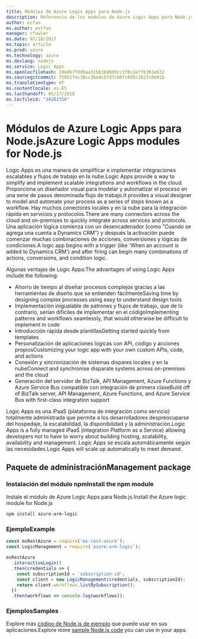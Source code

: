 ```yaml
---
title: Módulos de Azure Logic Apps para Node.js
description: Referencia de los módulos de Azure Logic Apps para Node.js
author: ecfan
ms.author: estfan
manager: cfowler
ms.date: 07/18/2017
ms.topic: article
ms.prod: azure
ms.technology: azure
ms.devlang: nodejs
ms.service: Logic Apps
ms.openlocfilehash: 2de867fdd0aa31b63b9680cc3f0c2e7f6301e632
ms.sourcegitcommit: 75051fec38cc3be4cb7d7cb6fc695c162fc0e91b
ms.translationtype: HT
ms.contentlocale: es-ES
ms.lasthandoff: 05/17/2018
ms.locfileid: "34261556"
---
```

# <a name="azure-logic-apps-modules-for-nodejs"></a><span data-ttu-id="d82a2-103">Módulos de Azure Logic Apps para Node.js</span><span class="sxs-lookup"><span data-stu-id="d82a2-103">Azure Logic Apps modules for Node.js</span></span>

<span data-ttu-id="d82a2-104">Logic Apps es una manera de simplificar e implementar integraciones escalables y flujos de trabajo en la nube.</span><span class="sxs-lookup"><span data-stu-id="d82a2-104">Logic Apps provide a way to simplify and implement scalable integrations and workflows in the cloud.</span></span> <span data-ttu-id="d82a2-105">Proporciona un diseñador visual para modelar y automatizar el proceso en una serie de pasos denominada flujo de trabajo.</span><span class="sxs-lookup"><span data-stu-id="d82a2-105">It provides a visual designer to model and automate your process as a series of steps known as a workflow.</span></span> <span data-ttu-id="d82a2-106">Hay muchos conectores locales y en la nube para la integración rápida en servicios y protocolos.</span><span class="sxs-lookup"><span data-stu-id="d82a2-106">There are many connectors across the cloud and on-premises to quickly integrate across services and protocols.</span></span> <span data-ttu-id="d82a2-107">Una aplicación lógica comienza con un desencadenador (como "Cuando se agrega una cuenta a Dynamics CRM") y después la activación puede comenzar muchas combinaciones de acciones, conversiones y lógicas de condiciones.</span><span class="sxs-lookup"><span data-stu-id="d82a2-107">A logic app begins with a trigger (like 'When an account is added to Dynamics CRM') and after firing can begin many combinations of actions, conversions, and condition logic.</span></span>

<span data-ttu-id="d82a2-108">Algunas ventajas de Logic Apps:</span><span class="sxs-lookup"><span data-stu-id="d82a2-108">The advantages of using Logic Apps include the following:</span></span>
- <span data-ttu-id="d82a2-109">Ahorro de tiempo al diseñar procesos complejos gracias a las herramientas de diseño que se entienden fácilmente</span><span class="sxs-lookup"><span data-stu-id="d82a2-109">Saving time by designing complex processes using easy to understand design tools</span></span>
- <span data-ttu-id="d82a2-110">Implementación inigualable de patrones y flujos de trabajo, que de lo contrario, serían difíciles de implementar en el código</span><span class="sxs-lookup"><span data-stu-id="d82a2-110">Implementing patterns and workflows seamlessly, that would otherwise be difficult to implement in code</span></span>
- <span data-ttu-id="d82a2-111">Introducción rápida desde plantillas</span><span class="sxs-lookup"><span data-stu-id="d82a2-111">Getting started quickly from templates</span></span>
- <span data-ttu-id="d82a2-112">Personalización de aplicaciones lógicas con API, código y acciones propios</span><span class="sxs-lookup"><span data-stu-id="d82a2-112">Customizing your logic app with your own custom APIs, code, and actions</span></span>
- <span data-ttu-id="d82a2-113">Conexión y sincronización de sistemas dispares locales y en la nube</span><span class="sxs-lookup"><span data-stu-id="d82a2-113">Connect and synchronise disparate systems across on-premises and the cloud</span></span>
- <span data-ttu-id="d82a2-114">Generación del servidor de BizTalk, API Management, Azure Functions y Azure Service Bus compatible con integración de primera clase</span><span class="sxs-lookup"><span data-stu-id="d82a2-114">Build off of BizTalk server, API Management, Azure Functions, and Azure Service Bus with first-class integration support</span></span>

<span data-ttu-id="d82a2-115">Logic Apps es una iPaaS (plataforma de integración como servicio) totalmente administrada que permite a los desarrolladores despreocuparse del hospedaje, la escalabilidad, la disponibilidad y la administración.</span><span class="sxs-lookup"><span data-stu-id="d82a2-115">Logic Apps is a fully managed iPaaS (integration Platform as a Service) allowing developers not to have to worry about building hosting, scalability, availability and management.</span></span> <span data-ttu-id="d82a2-116">Logic Apps se escala automáticamente según las necesidades.</span><span class="sxs-lookup"><span data-stu-id="d82a2-116">Logic Apps will scale up automatically to meet demand.</span></span>

## <a name="management-package"></a><span data-ttu-id="d82a2-117">Paquete de administración</span><span class="sxs-lookup"><span data-stu-id="d82a2-117">Management package</span></span>

### <a name="install-the-npm-module"></a><span data-ttu-id="d82a2-118">Instalación del módulo npm</span><span class="sxs-lookup"><span data-stu-id="d82a2-118">Install the npm module</span></span>

<span data-ttu-id="d82a2-119">Instale el módulo de Azure Logic Apps para Node.js.</span><span class="sxs-lookup"><span data-stu-id="d82a2-119">Install the Azure logic module for Node.js</span></span>

```bash
npm install azure-arm-logic
```

### <a name="example"></a><span data-ttu-id="d82a2-120">Ejemplo</span><span class="sxs-lookup"><span data-stu-id="d82a2-120">Example</span></span>

```javascript
const msRestAzure = require('ms-rest-azure');
const LogicManagement = require('azure-arm-logic');

msRestAzure
  .interactiveLogin()
  .then(credentials => {
    const subscriptionId = 'subscription-id';
    const client = new LogicManagement(credentials, subscriptionId);
    return client.workflows.listBySubscription();
  })
  .then(workflows => console.log(workflows));
```

### <a name="samples"></a><span data-ttu-id="d82a2-121">Ejemplos</span><span class="sxs-lookup"><span data-stu-id="d82a2-121">Samples</span></span>

<span data-ttu-id="d82a2-122">Explore más [código de Node.js de ejemplo](https://azure.microsoft.com/resources/samples/?platform=nodejs) que puede usar en sus aplicaciones.</span><span class="sxs-lookup"><span data-stu-id="d82a2-122">Explore more [sample Node.js code](https://azure.microsoft.com/resources/samples/?platform=nodejs) you can use in your apps.</span></span>
